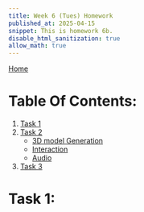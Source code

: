 ```yaml
---
title: Week 6 (Tues) Homework
published_at: 2025-04-15
snippet: This is homework 6b.
disable_html_sanitization: true
allow_math: true
---
```


[Home](https://cclanchublo6.deno.dev/)

# Table Of Contents:

1. [Task 1](https://cclanchublo6.deno.dev/Tenth-blog-post#task-1)
2. [Task 2](https://cclanchublo6.deno.dev/Tenth-blog-post#task-2)
   - [3D model Generation](https://cclanchublo6.deno.dev/Tenth-blog-post#3d-model-generation)
   - [Interaction](https://cclanchublo6.deno.dev/Tenth-blog-post#interaction)
   - [Audio](https://cclanchublo6.deno.dev/Tenth-blog-post#audio)
3. [Task 3](https://cclanchublo6.deno.dev/Tenth-blog-post#task-3)

# Task 1:

<canvas id="q5_test"></canvas>

<script type="module">
  import Q5 from './my-q5-project/q5/q5.js'
  const cnv = document.getElementById (`q5_test`)
   const width = cnv.parentNode.scrollWidth
   const height = width * 9 / 16
//   const width = 700
//   const height = 700

  const q = new Q5 ("instance")
  console.log (q)

  q.setup = () => {
   q.createCanvas(width, height, q.WEBGL);
   // q.createCanvas(width, height, q.WEBGL).parent(cnv);
   // console.log(q.WEBGL);
   // q.createCanvas (width, height, cnv)
   q.noStroke ()
   q.fill (`navy`)
  }

  q.draw = () => {
   q.background (`lightblue`)
  }
</script>
